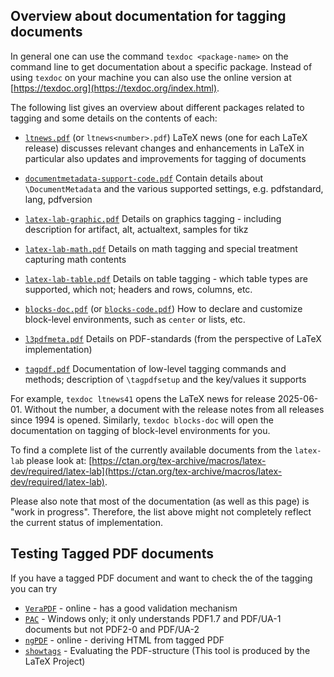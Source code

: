## Overview about documentation for tagging documents

In  general one can use the command `texdoc <package-name>` on the command line to get documentation about a specific package. Instead of using `texdoc` on your machine you can also use the online version at [https://texdoc.org](https://texdoc.org/index.html).


The following list gives an overview about different packages related to tagging and some details on the contents of each:

+ [`ltnews.pdf`](https://texdoc.org/serve/ltnews/0) (or `ltnews<number>.pdf`)
   LaTeX news (one for each LaTeX release) discusses relevant changes and enhancements in LaTeX in particular also updates and improvements for tagging of documents
   
+ [`documentmetadata-support-code.pdf`](https://texdoc.org/serve/documentmetadata-support-code.pdf/0)
  Contain details about `\DocumentMetadata` and the various supported settings, e.g. pdfstandard, lang, pdfversion
  
+ [`latex-lab-graphic.pdf`](https://texdoc.org/serve/latex-lab-graphic/0)
  Details on graphics tagging - including description for artifact, alt, actualtext, samples for tikz
  
+ [`latex-lab-math.pdf`](https://texdoc.org/serve/latex-lab-math/0)
  Details on math tagging and special treatment capturing math contents
  
+ [`latex-lab-table.pdf`](https://texdoc.org/serve/latex-lab-table/0)
  Details on table tagging - which table types are supported, which not; headers and rows, columns, etc.
  
+ [`blocks-doc.pdf`](https://texdoc.org/serve/blocks-doc/0) (or [`blocks-code.pdf`](https://texdoc.org/serve/blocks-code/0))
  How to declare and customize block-level environments, such as `center` or lists, etc.
  
+ [`l3pdfmeta.pdf`](https://texdoc.org/serve/l3pdfmetadata/0)
  Details on PDF-standards (from the perspective of LaTeX implementation)
  
+ [`tagpdf.pdf`](https://texdoc.org/serve/tagpdf/0)
  Documentation of low-level tagging commands and methods; description of `\tagpdfsetup` and the key/values it supports

For example, `texdoc ltnews41` opens the LaTeX news for release 2025-06-01. Without the number, a document with the release notes from all releases since 1994 is opened.  Similarly, `texdoc blocks-doc` will open the documentation on tagging of block-level environments for you.

To find a complete list of the currently available documents from the `latex-lab` please look at: [https://ctan.org/tex-archive/macros/latex-dev/required/latex-lab](https://ctan.org/tex-archive/macros/latex-dev/required/latex-lab).

Please also note that most of the documentation (as well as this page) is  "work in progress". Therefore, the list above might not completely reflect the current status of implementation.



## Testing Tagged PDF documents

If you have a tagged PDF document and want to check the of the tagging you can try

+    [`VeraPDF`](https://dev.verapdf-rest.duallab.com/) - online -  has a good validation mechanism
+    [`PAC`](https://pac.pdf-accessibility.org/) - Windows only; it only understands PDF1.7 and PDF/UA-1 documents but not PDF2-0 and PDF/UA-2
+    [`ngPDF`](https://ngpdf.com/) - online - deriving HTML from tagged PDF
+    [`showtags`](https://texlive.net/showtags) - Evaluating the PDF-structure  (This tool is produced by the LaTeX Project)
